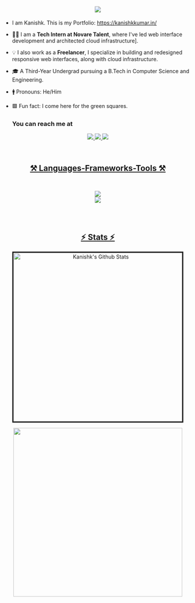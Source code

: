 <h1 align="center">
  <a href="#">
     <img src="https://readme-typing-svg.herokuapp.com/?font=Righteous&size=35&center=true&vCenter=true&width=500&height=70&duration=4000&lines=Hey+There!+👋;+I'm+Kanishk!;" />
  </a>
</h1>

- I am Kanishk. This is my Portfolio: https://kanishkkumar.in/
- 🧑‍🎓 I am a **Tech Intern at Novare Talent**, where I've led web interface development and architected cloud infrastructure].
- 💡 I also work as a **Freelancer**, I specialize in building and redesigned responsive web interfaces, along with cloud infrastructure.
- 🎓 A Third-Year Undergrad pursuing a B.Tech in Computer Science and Engineering.
- 🚹 Pronouns: He/Him
- 🟩 Fun fact: I come here for the green squares.

  ### You can reach me at 
<p align="center">
<a href="https://www.linkedin.com/in/kanishk-kumar-95349127b/">
<img src="https://skillicons.dev/icons?i=linkedin" />
<a href="https://www.instagram.com/kanishk_1604/">
<img src="https://skillicons.dev/icons?i=instagram" />
<a href="kanishkkumar127@gmail.com">
<img src="https://skillicons.dev/icons?i=gmail" />
</p>
<br>
<h2 align="center">⚒ Languages-Frameworks-Tools ⚒</h2><br>
<p align="center">
  <img src="https://skillicons.dev/icons?i=cpp,html,css,js,vscode&perline=5" /><br>
  <img src="https://skillicons.dev/icons?i=eclipse,arduino,git,github,windows,kali&perline=6" /><br>
</p><br><br>
<h2 align="center">⚡ Stats ⚡</h2>

<p align='center'><img width="450px" style="border-style:solid" src="https://github-readme-streak-stats.herokuapp.com/?user=Kanishk2Kumar&theme=radical" alt="Kanishk's Github Stats" />
  </p> 
   <p align='center'>
  <img width="450px" src="https://github-readme-stats.vercel.app/api?username=Kanishk2Kumar&count_private=true&theme=radical"/>
</p>
  
 <div align="center">
